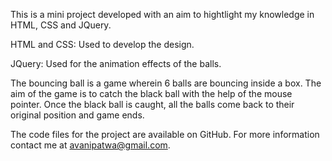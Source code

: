 
This is a mini project developed with an aim to hightlight my knowledge in HTML, CSS and JQuery.

HTML and CSS: Used to develop the design.

JQuery: Used for the animation effects of the balls.

The bouncing ball is a game wherein 6 balls are bouncing inside a box. The aim of the game is to catch the black ball with the help of the mouse pointer.
Once the black ball is caught, all the balls come back to their original position and game ends.

The code files for the project are available on GitHub. For more information contact me at avanipatwa@gmail.com.

